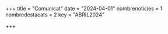 +++
title             = "Comunicat"
date	 	  	      = "2024-04-01"
nombrenoticies    = 1
nombredestacats   = 2
key 		  	  = "ABRIL2024"

+++

